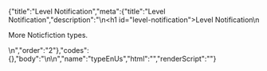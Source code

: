 {"title":"Level Notification","meta":{"title":"Level Notification","description":"\n<h1 id=\"level-notification\">Level Notification</h1>\n<p>More Noticfiction types.</p>\n","order":"2"},"codes":{},"body":"\n\n","name":"typeEnUs","html":"","renderScript":"<script>(function(){})()</script>"}